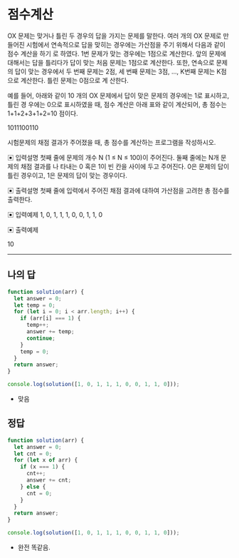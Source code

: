 # 점수계산

OX 문제는 맞거나 틀린 두 경우의 답을 가지는 문제를 말한다. 여러 개의 OX 문제로 만들어진 시험에서 연속적으로 답을 맞히는 경우에는 가산점을 주기 위해서 다음과 같이 점수 계산을 하기 로 하였다. 1번 문제가 맞는 경우에는 1점으로 계산한다. 앞의 문제에 대해서는 답을 틀리다가 답이 맞는 처음 문제는 1점으로 계산한다. 또한, 연속으로 문제의 답이 맞는 경우에서 두 번째 문제는 2점, 세 번째 문제는 3점, ..., K번째 문제는 K점으로 계산한다. 틀린 문제는 0점으로 계 산한다.

예를 들어, 아래와 같이 10 개의 OX 문제에서 답이 맞은 문제의 경우에는 1로 표시하고, 틀린 경 우에는 0으로 표시하였을 때, 점수 계산은 아래 표와 같이 계산되어, 총 점수는 1+1+2+3+1+2=10 점이다.

1011100110

시험문제의 채점 결과가 주어졌을 때, 총 점수를 계산하는 프로그램을 작성하시오.

▣ 입력설명
 첫째 줄에 문제의 개수 N (1 ≤ N ≤ 100)이 주어진다. 둘째 줄에는 N개 문제의 채점 결과를 나 타내는 0 혹은 1이 빈 칸을 사이에 두고 주어진다. 0은 문제의 답이 틀린 경우이고, 1은 문제의 답이 맞는 경우이다.

▣ 출력설명
 첫째 줄에 입력에서 주어진 채점 결과에 대하여 가산점을 고려한 총 점수를 출력한다.

▣ 입력예제
1, 0, 1, 1, 1, 0, 0, 1, 1, 0

▣ 출력예제

10

---

## 나의 답

```js
function solution(arr) {
  let answer = 0;
  let temp = 0;
  for (let i = 0; i < arr.length; i++) {
    if (arr[i] === 1) {
      temp++;
      answer += temp;
      continue;
    }
    temp = 0;
  }
  return answer;
}

console.log(solution([1, 0, 1, 1, 1, 0, 0, 1, 1, 0]));
```

- 맞음

## 정답

```js
function solution(arr) {
  let answer = 0;
  let cnt = 0;
  for (let x of arr) {
    if (x === 1) {
      cnt++;
      answer += cnt;
    } else {
      cnt = 0;
    }
  }
  return answer;
}

console.log(solution([1, 0, 1, 1, 1, 0, 0, 1, 1, 0]));
```

- 완전 똑같음.
